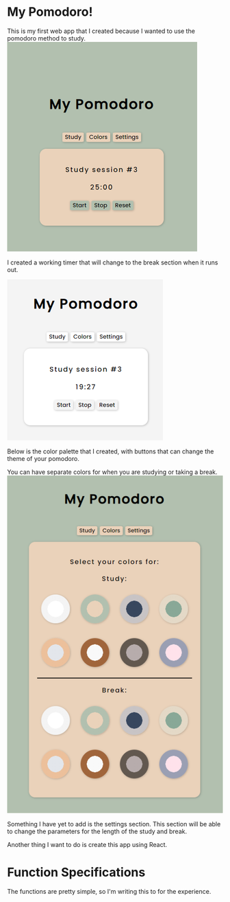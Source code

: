 ﻿# My Pomodoro!
This is my first web app that I created because I wanted to use the pomodoro method to study.
<img src="demo_pictures/study.PNG" alt="Study Section" title="Study Section">

I created a working timer that will change to the break section when it runs out.

<img src="demo_pictures/workingtimer.PNG" alt="Working Timer" title="Working Timer">

Below is the color palette that I created, with buttons that can change the theme of your pomodoro.

You can have separate colors for when you are studying or taking a break.
<img src="demo_pictures/colorpalette.PNG" alt="Color Section" title="Color Section">

Something I have yet to add is the settings section. This section will be able to change the parameters for the length of the study and break.

Another thing I want to do is create this app using React.

# Function Specifications
The functions are pretty simple, so I'm writing this to for the experience.
